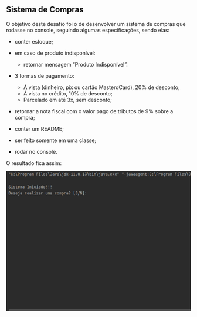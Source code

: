 ## Sistema de Compras

O objetivo deste desafio foi o de desenvolver um sistema de compras que rodasse no console, seguindo algumas especificações, sendo elas:

* conter estoque;
  
* em caso de produto indisponível:
  * retornar mensagem “Produto Indisponível”. 
  
* 3 formas de pagamento:
    * À vista (dinheiro, pix ou cartão MasterdCard), 20% de desconto; 
    * À vista no crédito, 10% de desconto; 
    * Parcelado em até 3x, sem desconto; 

* retornar a nota fiscal com o valor pago de tributos de 9% sobre a compra; 
  
* conter um README; 
  
* ser feito somente em uma classe; 
  
* rodar no console. 

O resultado fica assim:

![](compras.gif)
